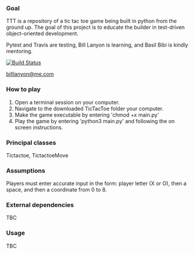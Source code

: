 ### Goal
TTT is a repository of a tic tac toe game being built in python from the ground up.
The goal of this project is to educate the builder in test-driven object-oriented development.

Pytest and Travis are testing, Bill Lanyon is learning, and Basil Bibi is kindly mentoring.

[![Build Status](https://travis-ci.org/billlanyon/TTT.svg?branch=develop)](https://travis-ci.org/billlanyon/TTT)

billlanyon@me.com

### How to play
1. Open a terminal session on your computer.
2. Navigate to the downloaded TicTacToe folder your computer.
3. Make the game executable by entering 'chmod +x main.py'
4. Play the game by entering 'python3 main.py' and following the on screen instructions.

### Principal classes
Tictactoe, TictactoeMove

### Assumptions
Players must enter accurate input in the form: player letter (X or O), then a space, and then a coordinate from 0 to 8.

### External dependencies
TBC

### Usage
TBC

